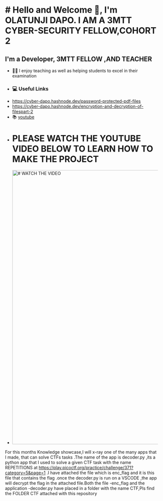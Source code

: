 # # Hello and Welcome 👋, I'm OLATUNJI DAPO. I AM A 3MTT CYBER-SECURITY FELLOW,COHORT 2
## I'm a Developer, 3MTT FELLOW ,AND TEACHER

- 👨‍🏫 I enjoy teaching  as well as helping students to excel in their examination
- ### 💻 Useful Links
- https://cyber-dapo.hashnode.dev/password-protected-pdf-files
- https://cyber-dapo.hashnode.dev/encryption-and-decryption-of-filespart-2
- 📚 [youtube ](https://www.youtube.com/watch?v=7ucY3udcu8Y)
- # PLEASE WATCH THE YOUTUBE VIDEO BELOW TO LEARN HOW TO MAKE THE PROJECT
- <a href="https://www.youtube.com/watch?v=7ucY3udcu8Y" target="_blank">
    <img src="https://github.com/dapo4u/encryption-and-decryption-of-files/blob/main/Screenshot_1.jpg" alt="# WATCH THE VIDEO" width="700" height="900" />
</a>

For this months Knowledge showcase,I will x-ray one of the many apps that I  made, that  can solve CTFs tasks .The name of the app is decoder.py ,its a python app that I used to solve  a given CTF task with the name REPETITIONS  at https://play.picoctf.org/practice/challenge/371?category=5&page=1 .I have attached the file which is enc_flag and it is this file  that contains the flag .once the decoder.py is run on a VSCODE ,the app will decrypt the flag in the attached file.Both the file -enc_flag and the application -decoder.py have placed in a folder with the name CTF,Pls find the FOLDER CTF attached with this repository 
